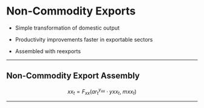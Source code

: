 # Non-Commodity Exports

* Simple transformation of domestic output

* Productivity improvements faster in exportable sectors

* Assembled with reexports

---

## Non-Commodity Export Assembly

$$
xx_t = F_{xx} \left( ar_t{}^{\gamma_{xx}} \cdot yxx_t, \ mxx_t \right)
$$

---



